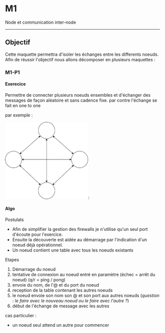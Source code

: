 # M1
Node et communication inter-node

---

## Objectif

Cette maquette permettra d'isoler les échanges entre les differents noeuds.
Afin de réussir l'objectif nous allons décomposer en plusieurs maquettes :

### M1-P1 


#### Exerecice

Permettre de connecter plusieurs noeuds ensembles et d'échanger des messages de façon aléatoire et sans cadence fixe.
par contre l'échange se fait en one to one

par exemple : 

<img alt="Schema" height="250" src="img/M1/M1-P1-ex.jpg"/>:

#### Algo 

Postulats
- Afin de simplifier la gestion des firewalls je n'utilise qu'un seul port d'écoute pour l'exercice.
- Ensuite la découverte est aidée au démarrage par l'indication d'un noeud déjà opérationnel.
- Un noeud contient une table avec tous les noeuds existants 

Etapes
1. Démarrage du noeud
2. tentative de connexion au noeud entré en paramètre (échec = arrêt du noeud) (q/r = ping / pong)
3. envoie du nom, de l'@ et du port du noeud
4. reception de la table contenant les autres noeuds
5. le noeud envoie son nom son @ et son port aux autres noeuds (_question : le faire avec le nouveau noeud
ou le faire avec l'autre ?_)
6. début de l'échange de message avec les autres


cas particulier : 
- un noeud seul attend un autre pour commencer
